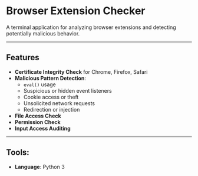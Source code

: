 # Browser Extension Checker 

A terminal application for analyzing browser extensions and detecting potentially malicious behavior.

---

## Features

- **Certificate Integrity Check** for Chrome, Firefox, Safari
- **Malicious Pattern Detection**:
  - `eval()` usage
  - Suspicious or hidden event listeners
  - Cookie access or theft
  - Unsolicited network requests
  - Redirection or injection
- **File Access Check**
- **Permission Check**
- **Input Access Auditing**

---

## **Tools**:

- **Language**: Python 3
